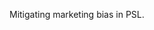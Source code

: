 Mitigating marketing bias in PSL.

<!--TODO: Add links to Julian's paper -->
<!--TODO: Describe the datasets -->